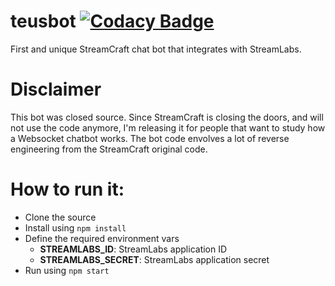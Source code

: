 # teusbot [![Codacy Badge](https://api.codacy.com/project/badge/Grade/71893000ef104cbf83a852b8c4594bec)](https://www.codacy.com/app/theprometeus/teusbot?utm_source=github.com&amp;utm_medium=referral&amp;utm_content=theprometeus/teusbot&amp;utm_campaign=Badge_Grade)
First and unique StreamCraft chat bot that integrates with StreamLabs.

# Disclaimer
This bot was closed source. Since StreamCraft is closing the doors, and will not use the code anymore, I'm releasing it for people that want to study how a Websocket chatbot works.
The bot code envolves a lot of reverse engineering from the StreamCraft original code.

# How to run it:
- Clone the source
- Install using `npm install`
- Define the required environment vars
  - **STREAMLABS_ID**: StreamLabs application ID
  - **STREAMLABS_SECRET**: StreamLabs application secret
- Run using `npm start`
